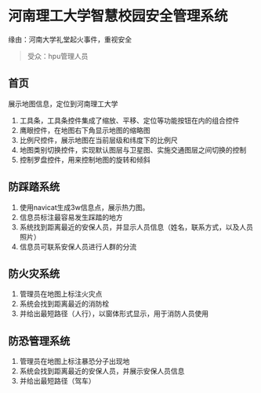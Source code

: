 # 河南理工大学智慧校园安全管理系统
缘由：河南大学礼堂起火事件，重视安全
> 受众：hpu管理人员
## 首页
展示地图信息，定位到河南理工大学
1. 工具条，工具条控件集成了缩放、平移、定位等功能按钮在内的组合控件
2. 鹰眼控件，在地图右下角显示地图的缩略图
3. 比例尺控件，展示地图在当前层级和纬度下的比例尺
4. 地图类别切换控件，实现默认图层与卫星图、实施交通图层之间切换的控制
5. 控制罗盘控件，用来控制地图的旋转和倾斜
## 防踩踏系统
1. 使用navicat生成3w信息点，展示热力图。
2. 信息员标注最容易发生踩踏的地方
3. 系统找到距离最近的安保人员，并显示人员信息（姓名，联系方式，以及人员照片）
4. 信息员可联系安保人员进行人群的分流
## 防火灾系统
1. 管理员在地图上标注火灾点
2. 系统会找到距离最近的消防栓
3. 并给出最短路径（人行），以窗体形式显示，用于消防人员使用
## 防恐管理系统
1. 管理员在地图上标注暴恐分子出现地
2. 系统会找到距离最近的安保人员，并展示安保人员信息
3. 并给出最短路径（驾车）
